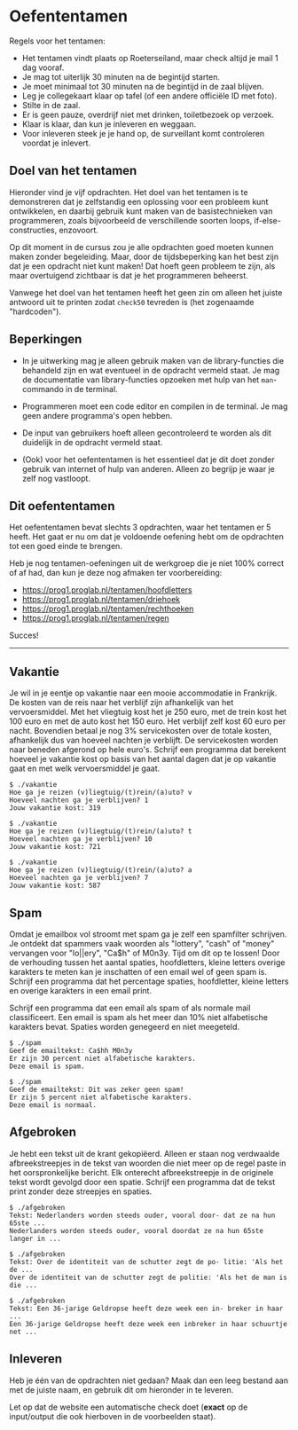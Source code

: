 # Oefententamen

Regels voor het tentamen:

- Het tentamen vindt plaats op Roeterseiland, maar check altijd je mail 1 dag vooraf.
- Je mag tot uiterlijk 30 minuten na de begintijd starten.
- Je moet minimaal tot 30 minuten na de begintijd in de zaal blijven.
- Leg je collegekaart klaar op tafel (of een andere officiële ID met foto).
- Stilte in de zaal.
- Er is geen pauze, overdrijf niet met drinken, toiletbezoek op verzoek.
- Klaar is klaar, dan kun je inleveren en weggaan.
- Voor inleveren steek je je hand op, de surveillant komt controleren voordat je inlevert.

## Doel van het tentamen

Hieronder vind je vijf opdrachten. Het doel van het tentamen is te demonstreren dat je zelfstandig een oplossing voor een probleem kunt ontwikkelen, en daarbij gebruik kunt maken van de basistechnieken van programmeren, zoals bijvoorbeeld de verschillende soorten loops, if-else-constructies, enzovoort.

Op dit moment in de cursus zou je alle opdrachten goed moeten kunnen maken zonder begeleiding. Maar, door de tijdsbeperking kan het best zijn dat je een opdracht niet kunt maken! Dat hoeft geen probleem te zijn, als maar overtuigend zichtbaar is dat je het programmeren beheerst.

Vanwege het doel van het tentamen heeft het geen zin om alleen het juiste antwoord uit te printen zodat `check50` tevreden is (het zogenaamde "hardcoden").

## Beperkingen

- In je uitwerking mag je alleen gebruik maken van de library-functies die behandeld zijn en wat eventueel in de opdracht vermeld staat. Je mag de documentatie van library-functies opzoeken met hulp van het `man`-commando in de terminal.

- Programmeren moet een code editor en compilen in de terminal. Je mag geen andere programma's open hebben.

- De input van gebruikers hoeft alleen gecontroleerd te worden als dit duidelijk in de opdracht vermeld staat.

- (Ook) voor het oefententamen is het essentieel dat je dit doet zonder gebruik van internet of hulp van anderen. Alleen zo begrijp je waar je zelf nog vastloopt.

## Dit oefententamen

Het oefententamen bevat slechts 3 opdrachten, waar het tentamen er 5 heeft. Het gaat er nu om dat je voldoende oefening hebt om de opdrachten tot een goed einde te brengen.

Heb je nog tentamen-oefeningen uit de werkgroep die je niet 100% correct of af had, dan kun je deze nog afmaken ter voorbereiding:

- <https://prog1.proglab.nl/tentamen/hoofdletters>
- <https://prog1.proglab.nl/tentamen/driehoek>
- <https://prog1.proglab.nl/tentamen/rechthoeken>
- <https://prog1.proglab.nl/tentamen/regen>

Succes!

---

## Vakantie

Je wil in je eentje op vakantie naar een mooie accommodatie in Frankrijk. De kosten van de reis naar het verblijf zijn afhankelijk van het vervoersmiddel. Met het vliegtuig kost het je 250 euro, met de trein kost het 100 euro en met de auto kost het 150 euro. Het verblijf zelf kost 60 euro per nacht. Bovendien betaal je nog 3% servicekosten over de totale kosten, afhankelijk dus van hoeveel nachten je verblijft. De servicekosten worden naar beneden afgerond op hele euro's. Schrijf een programma dat berekent hoeveel je vakantie kost op basis van het aantal dagen dat je op vakantie gaat en met welk vervoersmiddel je gaat.

    $ ./vakantie
    Hoe ga je reizen (v)liegtuig/(t)rein/(a)uto? v
    Hoeveel nachten ga je verblijven? 1
    Jouw vakantie kost: 319

    $ ./vakantie
    Hoe ga je reizen (v)liegtuig/(t)rein/(a)uto? t
    Hoeveel nachten ga je verblijven? 10
    Jouw vakantie kost: 721

    $ ./vakantie
    Hoe ga je reizen (v)liegtuig/(t)rein/(a)uto? a
    Hoeveel nachten ga je verblijven? 7
    Jouw vakantie kost: 587


## Spam

Omdat je emailbox vol stroomt met spam ga je zelf een spamfilter schrijven. Je ontdekt dat spammers vaak woorden als "lottery", "cash" of "money" vervangen voor "lo\|\|ery", "Ca$h" of M0n3y. Tijd om dit op te lossen! Door de verhouding tussen het aantal spaties, hoofdletters, kleine letters overige karakters te meten kan je inschatten of een email wel of geen spam is. Schrijf een programma dat het percentage spaties, hoofdletter, kleine letters en overige karakters in een email print.

Schrijf een programma dat een email als spam of als normale mail classificeert. Een email is spam als het meer dan 10% niet alfabetische karakters bevat. Spaties worden genegeerd en niet meegeteld.

    $ ./spam
    Geef de emailtekst: Ca$hh M0n3y
    Er zijn 30 percent niet alfabetische karakters.
    Deze email is spam.

    $ ./spam
    Geef de emailtekst: Dit was zeker geen spam!
    Er zijn 5 percent niet alfabetische karakters.
    Deze email is normaal.


## Afgebroken

Je hebt een tekst uit de krant gekopiëerd. Alleen er staan nog verdwaalde afbreekstreepjes in de tekst van woorden die niet meer op de regel paste in het oorspronkelijke bericht.  Elk onterecht afbreekstreepje in de originele tekst wordt gevolgd door een spatie. Schrijf een programma dat de tekst print zonder deze streepjes en spaties.

    $ ./afgebroken
    Tekst: Nederlanders worden steeds ouder, vooral door- dat ze na hun 65ste ...
    Nederlanders worden steeds ouder, vooral doordat ze na hun 65ste langer in ...

    $ ./afgebroken    
    Tekst: Over de identiteit van de schutter zegt de po- litie: 'Als het de ...
    Over de identiteit van de schutter zegt de politie: 'Als het de man is die ...

    $ ./afgebroken    
    Tekst: Een 36-jarige Geldropse heeft deze week een in- breker in haar ...
    Een 36-jarige Geldropse heeft deze week een inbreker in haar schuurtje net ...


## Inleveren

Heb je één van de opdrachten niet gedaan? Maak dan een leeg bestand aan met de juiste naam, en gebruik dit om hieronder in te leveren.

Let op dat de website een automatische check doet (**exact** op de input/output die ook hierboven in de voorbeelden staat).
